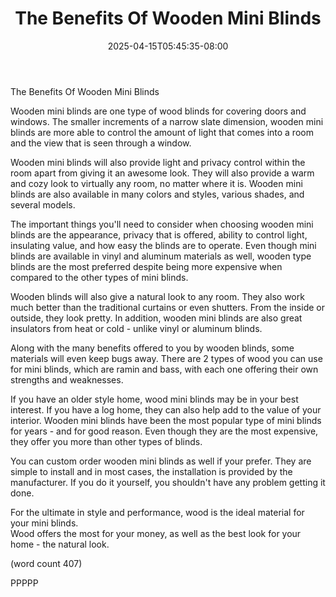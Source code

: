 ﻿---
title: "The Benefits Of Wooden Mini Blinds"
date: 2025-04-15T05:45:35-08:00
description: "Mini Blinds or Wood Shutters Tips for Web Success"
featured_image: "/images/Mini Blinds or Wood Shutters.jpg"
tags: ["Mini Blinds or Wood Shutters"]
---

The Benefits Of Wooden Mini Blinds

Wooden mini blinds are one type of wood blinds for
covering doors and windows.  The smaller increments
of a narrow slate dimension, wooden mini blinds
are more able to control the amount of light that
comes into a room and the view that is seen through
a window.

Wooden mini blinds will also provide light and
privacy control within the room apart from giving
it an awesome look.  They will also provide a 
warm and cozy look to virtually any room, no
matter where it is.  Wooden mini blinds are also
available in many colors and styles, various 
shades, and several models.  

The important things you'll need to consider when
choosing wooden mini blinds are the appearance,
privacy that is offered, ability to control light,
insulating value, and how easy the blinds are to
operate.  Even though mini blinds are available
in vinyl and aluminum materials as well, wooden
type blinds are the most preferred despite 
being more expensive when compared to the other
types of mini blinds.

Wooden blinds will also give a natural look to
any room.  They also work much better than
the traditional curtains or even shutters.  From
the inside or outside, they look pretty.  In
addition, wooden mini blinds are also great 
insulators from heat or cold - unlike vinyl or
aluminum blinds.  

Along with the many benefits offered to you by
wooden blinds, some materials will even keep bugs
away.  There are 2 types of wood you can use
for mini blinds, which are ramin and bass, with
each one offering their own strengths and 
weaknesses.

If you have an older style home, wood mini 
blinds may be in your best interest.  If you 
have a log home, they can also help add to the
value of your interior.  Wooden mini blinds 
have been the most popular type of mini blinds
for years - and for good reason.  Even though
they are the most expensive, they offer you 
more than other types of blinds.

You can custom order wooden mini blinds as well
if your prefer.  They are simple to install and
in most cases, the installation is provided by
the manufacturer.  If you do it yourself, you 
shouldn't have any problem getting it done.

For the ultimate in style and performance, wood
is the ideal material for your mini blinds.  
Wood offers the most for your money, as well
as the best look for your home - the natural
look.

(word count 407)

PPPPP
